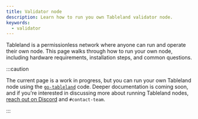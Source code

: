 ```yaml
---
title: Validator node
description: Learn how to run you own Tableland validator node.
keywords:
  - validator
---
```


Tableland is a permissionless network where anyone can run and operate their own node. This page walks through how to run your own node, including hardware requirements, installation steps, and common questions.

:::caution

The current page is a work in progress, but you can run your own Tableland node using the [`go-tableland`](https://github.com/tablelandnetwork/go-tableland) code. Deeper documentation is coming soon, and if you're interested in discussing more about running Tableland nodes, [reach out on Discord](https://discord.com/invite/dc8EBEhGbg) and `#contact-team`.

:::
